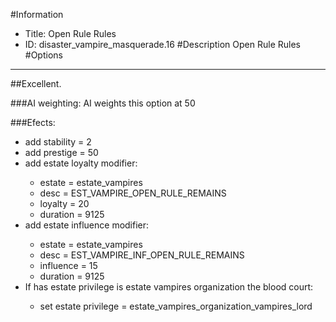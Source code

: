 #Information
 - Title: Open Rule Rules
 - ID: disaster_vampire_masquerade.16
#Description
Open Rule Rules
#Options

___
##Excellent.

###AI weighting:
AI weights this option at 50


###Efects:<ul><li>add stability = 2</li><li>add prestige = 50</li><li>add estate loyalty modifier:</li><ul><li>estate = estate_vampires</li><li>desc = EST_VAMPIRE_OPEN_RULE_REMAINS</li><li>loyalty = 20</li><li>duration = 9125</li></ul><li>add estate influence modifier:</li><ul><li>estate = estate_vampires</li><li>desc = EST_VAMPIRE_INF_OPEN_RULE_REMAINS</li><li>influence = 15</li><li>duration = 9125</li></ul><li>If has estate privilege is estate vampires organization the blood court:</li><ul><li>set estate privilege = estate_vampires_organization_vampires_lord</li></ul></ul>
